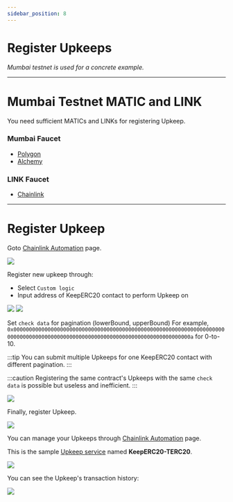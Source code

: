 ```yaml
---
sidebar_position: 8
---
```


# Register Upkeeps

*Mumbai testnet is used for a concrete example.*

---

# Mumbai Testnet MATIC and LINK

You need sufficient MATICs and LINKs for registering Upkeep.

### Mumbai Faucet

- [Polygon](https://faucet.polygon.technology/)
- [Alchemy](https://mumbaifaucet.com/)

### LINK Faucet

- [Chainlink](https://faucets.chain.link/mumbai)

---

# Register Upkeep

Goto [Chainlink Automation](https://automation.chain.link/mumbai) page.

![](./images/register_upkeep_1.png)

Register new upkeep through:
- Select `Custom logic`
- Input address of KeepERC20 contact to perform Upkeep on

![](./images/register_upkeep_2.png)
![](./images/register_upkeep_3.png)

Set `check data` for pagination (lowerBound, upperBound)
For example, `0x0000000000000000000000000000000000000000000000000000000000000000000000000000000000000000000000000000000000000000000000000000000a` for 0-to-10.

:::tip
You can submit multiple Upkeeps for one KeepERC20 contact with different pagination.
:::

:::caution
Registering the same contract's Upkeeps with the same `check data` is possible but useless and inefficient.
:::

![](./images/register_upkeep_4.png)

Finally, register Upkeep.

![](./images/register_upkeep_5.png)

You can manage your Upkeeps through [Chainlink Automation](https://automation.chain.link/mumbai) page.

This is the sample [Upkeep service](https://automation.chain.link/mumbai/9340155388659824822142057473546063992865515110295145464035554787059319211283) named **KeepERC20-TERC20**.

![](./images/register_upkeep_6.png)

You can see the Upkeep's transaction history:

![](./images/register_upkeep_7.png)
